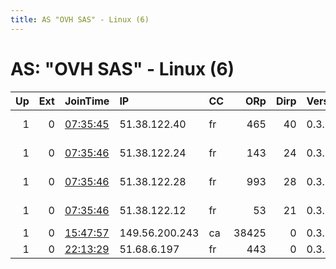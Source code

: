 ```yaml
---
title: AS "OVH SAS" - Linux (6)
---
```


# AS: "OVH SAS" - Linux (6)

|   Up |   Ext | JoinTime                                                                                            | IP             | CC   |   ORp |   Dirp | Version   | Contact               | Nickname         |   eFamMembers |
|-----:|------:|:----------------------------------------------------------------------------------------------------|:---------------|:-----|------:|-------:|:----------|:----------------------|:-----------------|--------------:|
|    1 |     0 | [07:35:45](https://metrics.torproject.org/rs.html#details/47724D8376E985F6BA7F4A35F57173D4AB46746E) | 51.38.122.40   | fr   |   465 |     40 | 0.3.3.6   | tor at privatesociety | privatesocietyFI |             6 |
|    1 |     0 | [07:35:46](https://metrics.torproject.org/rs.html#details/0924CE141D0EBC14E7B6611C10EE5805DE203646) | 51.38.122.24   | fr   |   143 |     24 | 0.3.3.6   | tor at privatesociety | privatesocietyBE |             6 |
|    1 |     0 | [07:35:46](https://metrics.torproject.org/rs.html#details/B8CA11AAF9712776D489D38561402A26B1906CFB) | 51.38.122.28   | fr   |   993 |     28 | 0.3.3.6   | tor at privatesociety | privatesocietyCZ |             6 |
|    1 |     0 | [07:35:46](https://metrics.torproject.org/rs.html#details/E7995C7386287040BC4BFE8424322C560E8D8B7F) | 51.38.122.12   | fr   |    53 |     21 | 0.3.3.6   | tor at privatesociety | privatesocietyES |             6 |
|    1 |     0 | [15:47:57](https://metrics.torproject.org/rs.html#details/BBCA4165D7123CD06F51D3A9A5C7F7624B35C025) | 149.56.200.243 | ca   | 38425 |      0 | 0.3.3.6   | None                  | Unnamed          |             1 |
|    1 |     0 | [22:13:29](https://metrics.torproject.org/rs.html#details/9F931C83141206EFB5914E1FD9353E6B64BC5F95) | 51.68.6.197    | fr   |   443 |      0 | 0.3.3.6   | alce@lafranque.net    | kibanapotes      |             1 |
